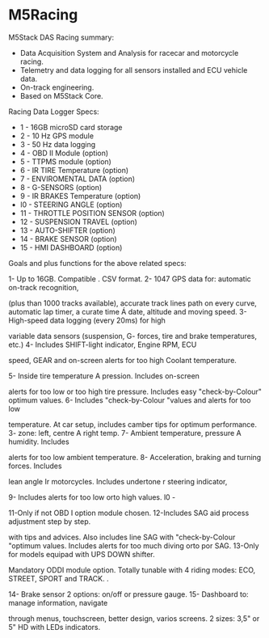 # M5Racing
M5Stack DAS Racing summary:

 - Data Acquisition System and Analysis
 for racecar and motorcycle racing.
 - Telemetry and data logging for all sensors installed and ECU vehicle data.
 - On-track engineering.
 - Based on M5Stack Core.


Racing Data Logger Specs: 

 - 1 - 16GB microSD card storage 
 - 2 - 10 Hz GPS module
 - 3 - 50 Hz data logging 
 - 4 - OBD II Module (option) 
 - 5 - TTPMS module (option) 
 - 6 - IR TIRE Temperature (option) 
 - 7 - ENVIROMENTAL DATA (option) 
 - 8 - G-SENSORS (option) 
 - 9 - IR BRAKES Temperature (option) 
 - l0 - STEERING ANGLE (option) 
 - 11 - THROTTLE POSITION SENSOR (option) 
 - 12 - SUSPENSION TRAVEL (option) 
 - 13 - AUTO-SHIFTER (option) 
 - 14 - BRAKE SENSOR (option) 
 - 15 - HMI DASHBOARD (option) 


Goals and plus functions for the above related specs:

1- Up to 16GB. Compatible . CSV format. 
2- 1047 GPS data for: automatic on-track recognition, 

(plus than 1000 tracks available), accurate track lines path on every curve, automatic lap timer, a curate time Á date, altitude and moving speed. 
3- High-speed data logging (every 20ms) for high 

variable data sensors (suspension, G- forces, tire and brake temperatures, etc.) 
4- Includes SHIFT-light indicator, Engine RPM, ECU 

speed, GEAR and on-screen alerts for too high Coolant temperature. 

5- Inside tire temperature A pression. Includes on-screen 

alerts for too low or too high tire pressure. Includes easy "check-by-Colour" optimum values. 
6- Includes "check-by-Colour "values and alerts for too low 

temperature. At car setup, includes camber tips for optimum performance. 3- zone: left, centre A right temp. 
7- Ambient temperature, pressure A humidity. Includes 

alerts for too low ambient temperature. 
8- Acceleration, braking and turning forces. Includes 

lean angle Ir motorcycles. Includes undertone r steering indicator, 



9- Includes alerts for too low orto high values. 
l0 - 

11-Only if not OBD I option module chosen. 
12-Includes SAG aid process adjustment step by step. 

with tips and advices. Also includes line SAG with "check-by-Colour "optimum values. Includes alerts for too much diving orto por SAG. 
13-Only for models equipad with UPS DOWN shifter. 

Mandatory ODDI module option. Totally tunable with 4 riding modes: ECO, STREET, SPORT and TRACK. . 

14- Brake sensor 2 options: on/off or pressure gauge. 
15- Dashboard to: manage information, navigate 

through menus, touchscreen, better design, varios screens. 2 sizes: 3,5" or 5" HD with LEDs indicators. 


